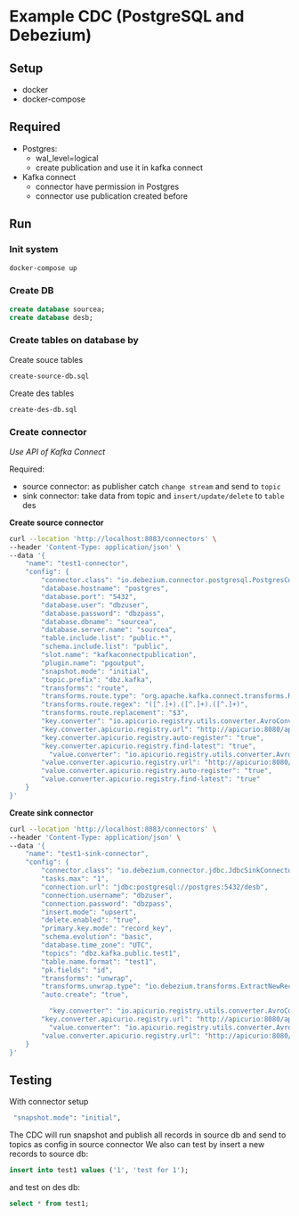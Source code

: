 # Example CDC (PostgreSQL and Debezium)
## Setup
- docker
- docker-compose

## Required
- Postgres:
  - wal_level=logical
  - create publication and use it in kafka connect
- Kafka connect
  - connector have permission in Postgres
  - connector use publication created before

## Run
### Init system
```bash
docker-compose up
```
### Create DB
```sql
create database sourcea;
create database desb;
```
### Create tables on database by
Create souce tables
```bash
create-source-db.sql
```
Create des tables
```bash
create-des-db.sql
```
### Create connector
*Use API of Kafka Connect*

Required:
- source connector: as publisher catch `change stream` and send to `topic`
- sink connector: take data from topic and `insert/update/delete` to `table` des

**Create source connector**
```bash
curl --location 'http://localhost:8083/connectors' \
--header 'Content-Type: application/json' \
--data '{
    "name": "test1-connector",
    "config": {
        "connector.class": "io.debezium.connector.postgresql.PostgresConnector",
        "database.hostname": "postgres",
        "database.port": "5432",
        "database.user": "dbzuser",
        "database.password": "dbzpass",
        "database.dbname": "sourcea",
        "database.server.name": "sourcea",
        "table.include.list": "public.*",
        "schema.include.list": "public",
        "slot.name": "kafkaconnectpublication",
        "plugin.name": "pgoutput",
        "snapshot.mode": "initial",
        "topic.prefix": "dbz.kafka",
        "transforms": "route",
        "transforms.route.type": "org.apache.kafka.connect.transforms.RegexRouter",
        "transforms.route.regex": "([^.]+).([^.]+).([^.]+)",
        "transforms.route.replacement": "$3",
        "key.converter": "io.apicurio.registry.utils.converter.AvroConverter",
        "key.converter.apicurio.registry.url": "http://apicurio:8080/apis/registry/v2",
        "key.converter.apicurio.registry.auto-register": "true",
        "key.converter.apicurio.registry.find-latest": "true",
          "value.converter": "io.apicurio.registry.utils.converter.AvroConverter",
        "value.converter.apicurio.registry.url": "http://apicurio:8080/apis/registry/v2",
        "value.converter.apicurio.registry.auto-register": "true",
        "value.converter.apicurio.registry.find-latest": "true"
    }
}'
```
**Create sink connector**
```bash
curl --location 'http://localhost:8083/connectors' \
--header 'Content-Type: application/json' \
--data '{
    "name": "test1-sink-connector",
    "config": {
        "connector.class": "io.debezium.connector.jdbc.JdbcSinkConnector",
        "tasks.max": "1",
        "connection.url": "jdbc:postgresql://postgres:5432/desb",
        "connection.username": "dbzuser",
        "connection.password": "dbzpass",
        "insert.mode": "upsert",
        "delete.enabled": "true",
        "primary.key.mode": "record_key",
        "schema.evolution": "basic",
        "database.time_zone": "UTC",
        "topics": "dbz.kafka.public.test1",
        "table.name.format": "test1",
        "pk.fields": "id",
        "transforms": "unwrap",
        "transforms.unwrap.type": "io.debezium.transforms.ExtractNewRecordState",
        "auto.create": "true",

          "key.converter": "io.apicurio.registry.utils.converter.AvroConverter",
        "key.converter.apicurio.registry.url": "http://apicurio:8080/apis/registry/v2",
          "value.converter": "io.apicurio.registry.utils.converter.AvroConverter",
        "value.converter.apicurio.registry.url": "http://apicurio:8080/apis/registry/v2"
    }
}'
```
## Testing
With connector setup
```bash
 "snapshot.mode": "initial",
```
The CDC will run snapshot and publish all records in source db and send to topics as config in source connector
We also can test by insert a new records to source db:
```sql
insert into test1 values ('1', 'test for 1');
```
and test on des db:
```sql
select * from test1;
```
